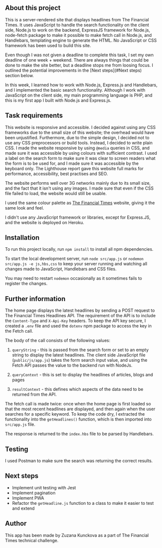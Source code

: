 ## About this project
This is a server-rendered site that displays headlines from The Financial Times. It uses JavaScript to handle the search functionality on the client side, Node.js to work on the backend, ExpressJS framework for Node.js, node-fetch package to make it possible to make fetch call in Node.js, and Handlebars, templating engine to generate the HTML. No JavaScript or CSS framework has been used to build this site.

Even though I was not given a deadline to complete this task, I set my own deadline of one week + weekend. There are always things that could be done to make the site better, but a deadline stops me from loosing focus. I outlined the potential improvements in the [Next steps](#Next steps) section below.

In this week, I learned how to work with Node.js, Express.js and Handlebars, and I implemented the basic search functionality. Although I work with JavaScript on the client side, my main programming language is PHP, and this is my first app I built with Node.js and Express.js. 

## Task requirements
This website is responsive and accessible. I decided against using any CSS frameworks due to the small size of this website; the overhead would have been unjustified. Furthermore, due to the simple design, I decided not to use any CSS preprocessors or build tools. Instead, I decided to write plain CSS. I made the website responsive by using `@media` queries in CSS, and made sure it was accessible by using colours with sufficient contrast. I used a label on the search form to make sure it was clear to screen readers what the form is to be used for, and I made sure it was accessible by the keyboard only. The Lighthouse report gave this website full marks for performance, accessibility, best practises and SEO. 

The website performs well over 3G networks mainly due to its small size, and the fact that it isn't using any images. I made sure that even if the CSS file failed to load, the website would still be usable.

I used the same colour palette as [The Financial Times](https://ft.com) website, giving it the same look and feel.

I didn't use any JavaScript framework or libraries, except for Express.JS, and the website is deployed on Heroku. 


## Installation
To run this project locally, run `npm install` to install all npm dependencies.

To start the local development server, run `node src/app.js` or `nodemon src/app.js -e js,hbs,css` to keep your  server running and watching all changes made to JavaScript, Handlebars and CSS files. 

You may need to restart `nodemon` occasionally as it sometimes fails to register the changes.

## Further information

The home page displays the latest headlines by sending a POST request to The Financial Times Headlines API. The requirement of the API is to include the `Content-Type` and `X-Api-Key` headers. To keep the API key secure, I created a `.env` file and used the `dotenv` npm package to access the key in the Fetch call. 

The body of the call consists of the following values:
1. `queryString` - this is passed from the search form or set to an empty string to display the latest headlines. The client side JavaScript file (`public/js/app.js`) takes the form search input value, and using the Fetch API passes the value to the backend run with NodeJs.
 
2. `queryContext` - this is set to display the headlines of articles, blogs and pages
  
3. `resultContext` - this defines which aspects of the data need to be returned from the API.

The fetch call is made twice: once when the home page is first loaded so that the most recent headlines are displayed, and then again when the user searches for a specific keyword. To keep the code dry, I extracted the functionality into the `getHeadlines()` function, which is then imported into `src/app.js` file.

  The response is returned to the `index.hbs` file to be parsed by Handlebars.

## Testing
I used Postman to make sure the search was returning the correct results.

## Next steps
- Implement unit testing with Jest
- Implement pagination
- Implement PWA
- Refactor the `getHeadline.js` function to a class to make it easier to test and extend

## Author
This app has been made by Zuzana Kunckova as a part of The Financial Times technical challenge.
